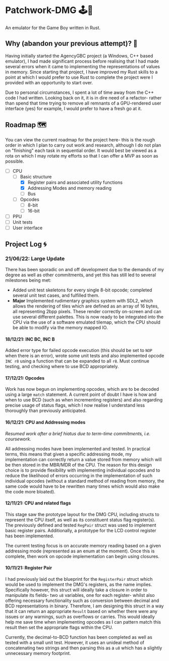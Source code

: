 # Patchwork-DMG 🕹📱
An emulator for the Game Boy written in Rust.

## Why (abandon your previous attempt)? 🤔

Having initially started the AgencyGBC project (a Windows, C++ based emulator), I had made significant process before realising that I had made several errors when it came to implementing the representations of values in memory. Since starting that project, I have improved my Rust skills to a point at which I would prefer to use Rust to complete the project were I provided with an opportunity to start over.

Due to personal circumstances, I spent a lot of time away from the C++ code I had written. Looking back on it, it is in dire need of a refactor- rather than spend that time trying to remove all remnants of a GPU-rendered user interface (yes) for example, I would prefer to have a fresh go at it.

## Roadmap 🗺
You can view the current roadmap for the project here- this is the rough order in which I plan to carry out work and research, although I do not plan on "finishing" each task in sequential order. It would best be viewed as a rota on which I may rotate my efforts so that I can offer a MVP as soon as possible.

- [ ] CPU
  - [ ] Basic structure
    - [x] Register pairs and associated utility functions
    - [x] Addressing Modes and memory reading
    - [ ] Bus
  - [ ] Opcodes
    - [ ] 8-bit
    - [ ] 16-bit
- [ ] PPU
- [ ] Unit tests
- [ ] User interface

## Project Log 🌀

### 21/06/22: Large Update
There has been sporadic on and off development due to the demands of my degree as well as other commitments, and yet this has still led to several milestones being met:
- Added unit test skeletons for every single 8-bit opcode; completed several unit test cases, and fulfilled them.
- **Major** Implemented rudimentary graphics system with SDL2, which allows the rendering of tiles which are defined as an array of 16 bytes, all representing 2bpp pixels. These render correctly on-screen and can use several different palettes. This is now ready to be integrated into the CPU via the use of a software emulated tilemap, which the CPU should be able to modify via the memory mapped IO.

#### 18/12/21: INC BC, INC B
Added error type for failed opcode execution (this should be set to `NOP` when there is an error),
wrote some unit tests and also implemented opcode `INC r8` using a function that can be expanded
to all `r8`. Must continue testing, and checking where to use BCD appropriately.

#### 17/12/21: Opcodes
Work has now begun on implementing opcodes, which are to be decoded using a large `match` statement.
A current point of doubt I have is how and when to use BCD (such as when incrementing registers) and
also regarding precise usage of status flags, which I now realise I understand less thoroughly than
previously anticipated.

#### 16/12/21: CPU and Addressing modes
_Resumed work after a brief hiatus due to term-time commitments, i.e. coursework._

All addressing modes have been implemented and tested. In practical terms, this means that
given a specific addressing mode, my implementation can correctly return a value stored from
memory which will be then stored in the MBR/MDR of the CPU. The reason for this design choice is
to provide flexibility with implementing individual opcodes and to reduce the likelihood of errors
occurring in the implementation of such individual opcodes (without a standard method of reading
from memory, the same code would have to be rewritten many times which would also make the code
more bloated). 

#### 12/11/21: CPU and related flags
This stage saw the prototype layout for the DMG CPU, including structs to represent the CPU itself,
as well as its constituent status flag register(s). The previously defined and tested `RegPair`
struct was used to implement basic register pairs. Additionally, a prototype for the LCD control register
has been implemented. 

The current testing focus is on accurate memory reading based on a given addressing mode (represented as 
an enum at the moment). Once this is complete, then work on opcode implementation can begin using closures. 

#### 10/11/21: Register Pair
I had previously laid out the blueprint for the `RegisterPair` struct which would be used to implement the DMG's 
registers, as the name implies. Specifically however, this struct will ideally take a closure in order to manipulate its fields-
two `u8` variables, one for each register- whilst also offering necessary functionality such as conversion between decimal and BCD
representations in binary. Therefore, I am designing this struct in a way that it can return an appropriate `Result` based on whether there
were any issues or any warnings, such as overflows or carries. This would ideally help me save time when implementing opcodes as I can pattern match this result
then set the appropriate flags within the CPU.

Currently, the decimal-to-BCD function has been completed as well as tested with a small unit test. However, it uses
an unideal method of concatenating two strings and then parsing this as a `u8` which has a slightly unnecessary memory
footprint.

